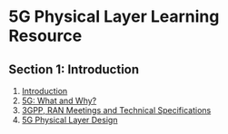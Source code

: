 # 5G Physical Layer Learning Resource

## Section 1: Introduction
1. [Introduction ](Introduction/Introduction.md)
2. [5G: What and Why? ](Introduction/5G_What_and_Why.md)
3. [3GPP, RAN Meetings and Technical Specifications ](Introduction/3gpp.md)
4. [5G Physical Layer Design ](Introduction/5G_Physical_Layer_Design_High_Level_Overview.md)

